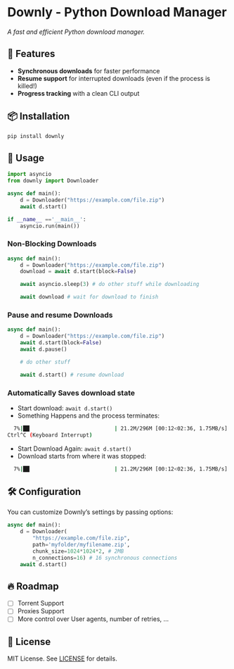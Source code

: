 # Downly - Python Download Manager

*A fast and efficient Python download manager.*

## 🚀 Features
- **Synchronous downloads** for faster performance
- **Resume support** for interrupted downloads (even if the process is killed!)
- **Progress tracking** with a clean CLI output

## 📦 Installation
```sh
pip install downly
```

## 📖 Usage
```python
import asyncio
from downly import Downloader

async def main():
    d = Downloader("https://example.com/file.zip")
    await d.start()

if __name__ =='__main__':
    asyncio.run(main())
```

### Non-Blocking Downloads
```python
async def main():
    d = Downloader("https://example.com/file.zip")
    download = await d.start(block=False)

    await asyncio.sleep(3) # do other stuff while downloading

    await download # wait for download to finish
```

### Pause and resume Downloads
```python
async def main():
    d = Downloader("https://example.com/file.zip")
    await d.start(block=False)
    await d.pause()

    # do other stuff

    await d.start() # resume download
```

### Automatically Saves download state
- Start download: `await d.start()`
- Something Happens and the process terminates:
```sh
  7%|██                           | 21.2M/296M [00:12<02:36, 1.75MB/s]
Ctrl^C (Keyboard Interrupt)
```
- Start Download Again: `await d.start()`
- Download starts from where it was stopped:
```sh
  7%|██                           | 21.2M/296M [00:12<02:36, 1.75MB/s]
```

## 🛠 Configuration
You can customize Downly’s settings by passing options:
```python
async def main():
    d = Downloader(
        "https://example.com/file.zip",
        path='myfolder/myfilename.zip',
        chunk_size=1024*1024*2, # 2MB
        n_connections=16) # 16 synchronous connections 
    await d.start()
```


## 🔥 Roadmap
- [ ] Torrent Support
- [ ] Proxies Support
- [ ] More control over User agents, number of retries, ...

## 📜 License
MIT License. See [LICENSE](LICENSE) for details.
